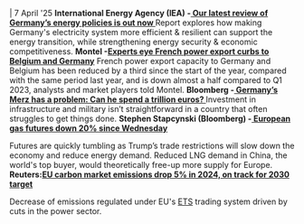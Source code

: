 | 7 April '25
**International Energy Agency (IEA) -[ Our latest review of Germany’s energy policies is out now ](https://www.iea.org/reports/germany-2025)**
Report explores how making Germany's electricity system more efficient & resilient can support the energy transition, while strengthening energy security & economic competitiveness.
**Montel -[Experts eye French power export curbs to Belgium and Germany](https://montelnews.com/news/9dc4a849-7e0a-4938-9497-3c5b81c3665e/experts-eye-french-power-export-curbs-to-belgium-and-germany)**
French power export capacity to Germany and Belgium has been reduced by a third since the start of the year, compared with the same period last year, and is down almost a half compared to Q1 2023, analysts and market players told Montel.
**Bloomberg -[ Germany’s Merz has a problem: Can he spend a trillion euros? ](https://www.bloomberg.com/news/articles/2025-04-07/germany-s-merz-has-a-problem-can-he-spend-a-trillion-euros?sref=peEFYOHm)**
Investment in infrastructure and military isn’t straightforward in a country that often struggles to get things done.
**Stephen Stapcynski (Bloomberg) -[ European gas futures down 20% since Wednesday](https://x.com/SStapczynski/status/1909135189907034411)**  

Futures are quickly tumbling as Trump’s trade restrictions will slow down the economy and reduce energy demand. Reduced LNG demand in China, the world's top buyer, would theoretically free-up more supply for Europe.
**Reuters:[EU carbon market emissions drop 5% in 2024, on track for 2030 target](https://www.reuters.com/sustainability/climate-energy/eu-carbon-emissions-drop-5-2024-track-2030-target-2025-04-04/)**  

Decrease of emissions regulated under EU's [ETS](https://www.cleanenergywire.org/glossary/letter_e#ets) trading system driven by cuts in the power sector.